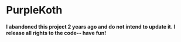 # PurpleKoth

#### I abandoned this project 2 years ago and do not intend to update it. I release all rights to the code-- have fun!
